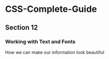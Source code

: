 # CSS-Complete-Guide
## Section 12
### Working with Text and Fonts
How we can make our information look beautiful


